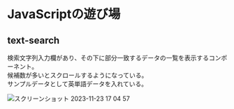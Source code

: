 # JavaScriptの遊び場

## text-search
検索文字列入力欄があり、その下に部分一致するデータの一覧を表示するコンポーネント。  
候補数が多いとスクロールするようになっている。  
サンプルデータとして英単語データを入れている。

![スクリーンショット 2023-11-23 17 04 57](https://github.com/watarum00/JSPlaying/assets/144108007/fe6e7bcb-af0d-46bb-993d-a9c5e0868589)
